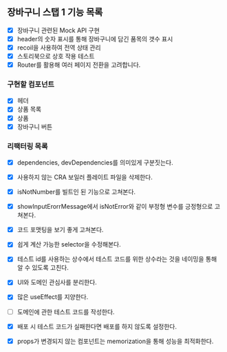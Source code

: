 ## 장바구니 스탭 1 기능 목록

- [x] 장바구니 관련된 Mock API 구현
- [x] header의 숫자 표시를 통해 장바구니에 담긴 품목의 갯수 표시
- [x] recoil을 사용하여 전역 상태 관리
- [x] 스토리북으로 상호 작용 테스트
- [x] Router를 활용해 여러 페이지 전환을 고려합니다.

### 구현할 컴포넌트

- [x] 헤더
- [x] 상품 목록
- [x] 상품
- [x] 장바구니 버튼

### 리팩터링 목록

- [x] dependencies, devDependencies를 의미있게 구분짓는다.
- [x] 사용하지 않는 CRA 보일러 플레이트 파일을 삭제한다.
- [x] isNotNumber를 빌트인 된 기능으로 고쳐본다.
- [x] showInputErorrMessage에서 isNotError와 같이 부정형 변수를 긍정형으로 고쳐본다.
- [x] 코드 포맷팅을 보기 좋게 고쳐본다.
- [x] 쉽게 계산 가능한 selector을 수정해본다.
- [x] 테스트 id를 사용하는 상수에서 테스트 코드를 위한 상수라는 것을 네이밍을 통해 알 수 있도록 고친다.
- [x] UI와 도메인 관심사를 분리한다.
- [x] 많은 useEffect를 지양한다.

- [ ] 도메인에 관한 테스트 코드를 작성한다.
- [x] 배포 시 테스트 코드가 실패한다면 배포를 하지 않도록 설정한다.
- [x] props가 변경되지 않는 컴포넌트는 memorization을 통해 성능을 최적화한다.
